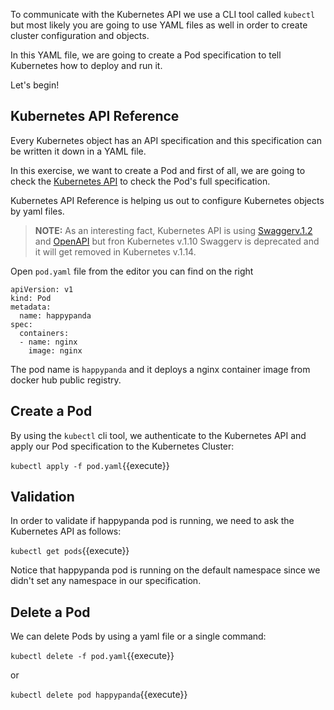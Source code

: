 
To communicate with the Kubernetes API we use a CLI tool called ```kubectl``` but most likely you are going to use YAML files as well in order to create cluster configuration and objects.

In this YAML file, we are going to create a Pod specification to tell Kubernetes how to deploy and run it.

Let's begin!

## Kubernetes API Reference 

Every Kubernetes object has an API specification and this specification can be written it down in a YAML file.

In this exercise, we want to create a Pod and first of all, we are going to check the [Kubernetes API](https://kubernetes.io/docs/reference/generated/kubernetes-api/v1.10/#pod-v1-core) to check the Pod's full specification.

Kubernetes API Reference is helping us out to configure Kubernetes objects by yaml files. 

>**NOTE:** As an interesting fact, Kubernetes API is using [Swaggerv.1.2](https://swagger.io/) and [OpenAPI](https://www.openapis.org/) but fron Kubernetes v.1.10 Swaggerv is deprecated and it will get removed in Kubernetes v.1.14.

Open ```pod.yaml``` file from the editor you can find on the right 

```
apiVersion: v1
kind: Pod
metadata:
  name: happypanda
spec:
  containers:
  - name: nginx
    image: nginx
```

The pod name is ```happypanda``` and it deploys a nginx container image from docker hub public registry.


## Create a Pod

By using the ```kubectl``` cli tool, we authenticate to the Kubernetes API and apply our Pod specification to the Kubernetes Cluster:

`kubectl apply -f pod.yaml`{{execute}}

## Validation

In order to validate if happypanda pod  is running, we need to ask the Kubernetes API as follows:

`kubectl get pods`{{execute}}

Notice that happypanda pod is running on the default namespace since we didn't set any namespace in our specification.

## Delete a Pod

We can delete Pods by using a yaml file or a single command:

`kubectl delete -f pod.yaml`{{execute}}

or 

`kubectl delete pod happypanda`{{execute}}